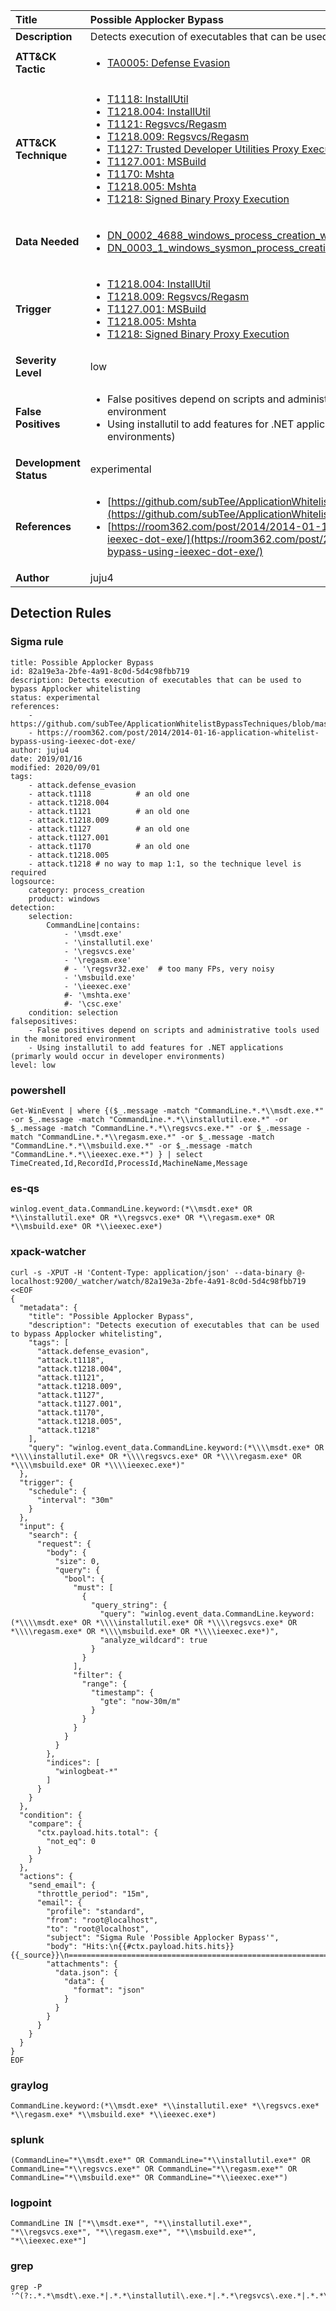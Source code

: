 | Title                    | Possible Applocker Bypass       |
|:-------------------------|:------------------|
| **Description**          | Detects execution of executables that can be used to bypass Applocker whitelisting |
| **ATT&amp;CK Tactic**    |  <ul><li>[TA0005: Defense Evasion](https://attack.mitre.org/tactics/TA0005)</li></ul>  |
| **ATT&amp;CK Technique** | <ul><li>[T1118: InstallUtil](https://attack.mitre.org/techniques/T1118)</li><li>[T1218.004: InstallUtil](https://attack.mitre.org/techniques/T1218/004)</li><li>[T1121: Regsvcs/Regasm](https://attack.mitre.org/techniques/T1121)</li><li>[T1218.009: Regsvcs/Regasm](https://attack.mitre.org/techniques/T1218/009)</li><li>[T1127: Trusted Developer Utilities Proxy Execution](https://attack.mitre.org/techniques/T1127)</li><li>[T1127.001: MSBuild](https://attack.mitre.org/techniques/T1127/001)</li><li>[T1170: Mshta](https://attack.mitre.org/techniques/T1170)</li><li>[T1218.005: Mshta](https://attack.mitre.org/techniques/T1218/005)</li><li>[T1218: Signed Binary Proxy Execution](https://attack.mitre.org/techniques/T1218)</li></ul>  |
| **Data Needed**          | <ul><li>[DN_0002_4688_windows_process_creation_with_commandline](../Data_Needed/DN_0002_4688_windows_process_creation_with_commandline.md)</li><li>[DN_0003_1_windows_sysmon_process_creation](../Data_Needed/DN_0003_1_windows_sysmon_process_creation.md)</li></ul>  |
| **Trigger**              | <ul><li>[T1218.004: InstallUtil](../Triggers/T1218.004.md)</li><li>[T1218.009: Regsvcs/Regasm](../Triggers/T1218.009.md)</li><li>[T1127.001: MSBuild](../Triggers/T1127.001.md)</li><li>[T1218.005: Mshta](../Triggers/T1218.005.md)</li><li>[T1218: Signed Binary Proxy Execution](../Triggers/T1218.md)</li></ul>  |
| **Severity Level**       | low |
| **False Positives**      | <ul><li>False positives depend on scripts and administrative tools used in the monitored environment</li><li>Using installutil to add features for .NET applications (primarly would occur in developer environments)</li></ul>  |
| **Development Status**   | experimental |
| **References**           | <ul><li>[https://github.com/subTee/ApplicationWhitelistBypassTechniques/blob/master/TheList.txt](https://github.com/subTee/ApplicationWhitelistBypassTechniques/blob/master/TheList.txt)</li><li>[https://room362.com/post/2014/2014-01-16-application-whitelist-bypass-using-ieexec-dot-exe/](https://room362.com/post/2014/2014-01-16-application-whitelist-bypass-using-ieexec-dot-exe/)</li></ul>  |
| **Author**               | juju4 |


## Detection Rules

### Sigma rule

```
title: Possible Applocker Bypass
id: 82a19e3a-2bfe-4a91-8c0d-5d4c98fbb719
description: Detects execution of executables that can be used to bypass Applocker whitelisting
status: experimental
references:
    - https://github.com/subTee/ApplicationWhitelistBypassTechniques/blob/master/TheList.txt
    - https://room362.com/post/2014/2014-01-16-application-whitelist-bypass-using-ieexec-dot-exe/
author: juju4
date: 2019/01/16
modified: 2020/09/01
tags:
    - attack.defense_evasion
    - attack.t1118          # an old one
    - attack.t1218.004
    - attack.t1121          # an old one
    - attack.t1218.009
    - attack.t1127          # an old one
    - attack.t1127.001
    - attack.t1170          # an old one
    - attack.t1218.005
    - attack.t1218 # no way to map 1:1, so the technique level is required
logsource:
    category: process_creation
    product: windows
detection:
    selection:
        CommandLine|contains:
            - '\msdt.exe'
            - '\installutil.exe'
            - '\regsvcs.exe'
            - '\regasm.exe'
            # - '\regsvr32.exe'  # too many FPs, very noisy
            - '\msbuild.exe'
            - '\ieexec.exe'
            #- '\mshta.exe'
            #- '\csc.exe'
    condition: selection
falsepositives:
    - False positives depend on scripts and administrative tools used in the monitored environment
    - Using installutil to add features for .NET applications (primarly would occur in developer environments)
level: low

```





### powershell
    
```
Get-WinEvent | where {($_.message -match "CommandLine.*.*\\msdt.exe.*" -or $_.message -match "CommandLine.*.*\\installutil.exe.*" -or $_.message -match "CommandLine.*.*\\regsvcs.exe.*" -or $_.message -match "CommandLine.*.*\\regasm.exe.*" -or $_.message -match "CommandLine.*.*\\msbuild.exe.*" -or $_.message -match "CommandLine.*.*\\ieexec.exe.*") } | select TimeCreated,Id,RecordId,ProcessId,MachineName,Message
```


### es-qs
    
```
winlog.event_data.CommandLine.keyword:(*\\msdt.exe* OR *\\installutil.exe* OR *\\regsvcs.exe* OR *\\regasm.exe* OR *\\msbuild.exe* OR *\\ieexec.exe*)
```


### xpack-watcher
    
```
curl -s -XPUT -H 'Content-Type: application/json' --data-binary @- localhost:9200/_watcher/watch/82a19e3a-2bfe-4a91-8c0d-5d4c98fbb719 <<EOF
{
  "metadata": {
    "title": "Possible Applocker Bypass",
    "description": "Detects execution of executables that can be used to bypass Applocker whitelisting",
    "tags": [
      "attack.defense_evasion",
      "attack.t1118",
      "attack.t1218.004",
      "attack.t1121",
      "attack.t1218.009",
      "attack.t1127",
      "attack.t1127.001",
      "attack.t1170",
      "attack.t1218.005",
      "attack.t1218"
    ],
    "query": "winlog.event_data.CommandLine.keyword:(*\\\\msdt.exe* OR *\\\\installutil.exe* OR *\\\\regsvcs.exe* OR *\\\\regasm.exe* OR *\\\\msbuild.exe* OR *\\\\ieexec.exe*)"
  },
  "trigger": {
    "schedule": {
      "interval": "30m"
    }
  },
  "input": {
    "search": {
      "request": {
        "body": {
          "size": 0,
          "query": {
            "bool": {
              "must": [
                {
                  "query_string": {
                    "query": "winlog.event_data.CommandLine.keyword:(*\\\\msdt.exe* OR *\\\\installutil.exe* OR *\\\\regsvcs.exe* OR *\\\\regasm.exe* OR *\\\\msbuild.exe* OR *\\\\ieexec.exe*)",
                    "analyze_wildcard": true
                  }
                }
              ],
              "filter": {
                "range": {
                  "timestamp": {
                    "gte": "now-30m/m"
                  }
                }
              }
            }
          }
        },
        "indices": [
          "winlogbeat-*"
        ]
      }
    }
  },
  "condition": {
    "compare": {
      "ctx.payload.hits.total": {
        "not_eq": 0
      }
    }
  },
  "actions": {
    "send_email": {
      "throttle_period": "15m",
      "email": {
        "profile": "standard",
        "from": "root@localhost",
        "to": "root@localhost",
        "subject": "Sigma Rule 'Possible Applocker Bypass'",
        "body": "Hits:\n{{#ctx.payload.hits.hits}}{{_source}}\n================================================================================\n{{/ctx.payload.hits.hits}}",
        "attachments": {
          "data.json": {
            "data": {
              "format": "json"
            }
          }
        }
      }
    }
  }
}
EOF

```


### graylog
    
```
CommandLine.keyword:(*\\msdt.exe* *\\installutil.exe* *\\regsvcs.exe* *\\regasm.exe* *\\msbuild.exe* *\\ieexec.exe*)
```


### splunk
    
```
(CommandLine="*\\msdt.exe*" OR CommandLine="*\\installutil.exe*" OR CommandLine="*\\regsvcs.exe*" OR CommandLine="*\\regasm.exe*" OR CommandLine="*\\msbuild.exe*" OR CommandLine="*\\ieexec.exe*")
```


### logpoint
    
```
CommandLine IN ["*\\msdt.exe*", "*\\installutil.exe*", "*\\regsvcs.exe*", "*\\regasm.exe*", "*\\msbuild.exe*", "*\\ieexec.exe*"]
```


### grep
    
```
grep -P '^(?:.*.*\msdt\.exe.*|.*.*\installutil\.exe.*|.*.*\regsvcs\.exe.*|.*.*\regasm\.exe.*|.*.*\msbuild\.exe.*|.*.*\ieexec\.exe.*)'
```




